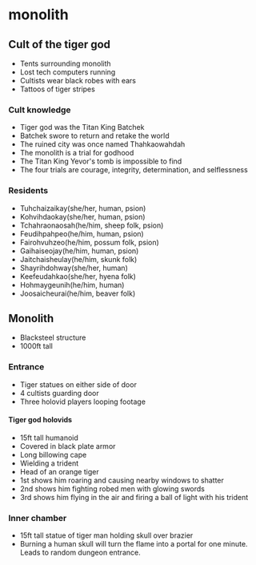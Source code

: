 # monolith

## Cult of the tiger god
- Tents surrounding monolith
- Lost tech computers running
- Cultists wear black robes with ears
- Tattoos of tiger stripes

### Cult knowledge
- Tiger god was the Titan King Batchek
- Batchek swore to return and retake the world
- The ruined city was once named Thahkaowahdah
- The monolith is a trial for godhood
- The Titan King Yevor's tomb is impossible to find
- The four trials are courage, integrity, determination, and selflessness

### Residents
- Tuhchaizaikay(she/her, human, psion)
- Kohvihdaokay(she/her, human, psion)
- Tchahraonaosah(he/him, sheep folk, psion)
- Feudihpahpeo(he/him, human, psion)
- Fairohvuhzeo(he/him, possum folk, psion)
- Gaihaiseojay(he/him, human, psion)
- Jaitchaisheulay(he/him, skunk folk)
- Shayrihdohway(she/her, human)
- Keefeudahkao(she/her, hyena folk)
- Hohmaygeunih(he/him, human)
- Joosaicheurai(he/him, beaver folk)

## Monolith
- Blacksteel structure
- 1000ft tall

### Entrance
- Tiger statues on either side of door
- 4 cultists guarding door
- Three holovid players looping footage

#### Tiger god holovids
- 15ft tall humanoid
- Covered in black plate armor
- Long billowing cape
- Wielding a trident
- Head of an orange tiger
- 1st shows him roaring and causing nearby windows to shatter
- 2nd shows him fighting robed men with glowing swords
- 3rd shows him flying in the air and firing a ball of light with his trident

### Inner chamber
- 15ft tall statue of tiger man holding skull over brazier
- Burning a human skull will turn the flame into a portal for one minute. Leads to random dungeon entrance.